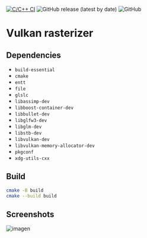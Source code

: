 [![C/C++ CI](https://github.com/otreblan/vulkan-hello/workflows/C/C++%20CI/badge.svg)](https://github.com/otreblan/vulkan-hello/actions?query=workflow%3A%22C%2FC%2B%2B+CI%22)
![GitHub release (latest by date)](https://img.shields.io/github/v/release/otreblan/vulkan-hello?logo=github)
![GitHub](https://img.shields.io/github/license/otreblan/vulkan-hello?logo=gnu)

# Vulkan rasterizer

## Dependencies

* `build-essential`
* `cmake`
* `entt`
* `file`
* `glslc`
* `libassimp-dev`
* `libboost-container-dev`
* `libbullet-dev`
* `libglfw3-dev`
* `libglm-dev`
* `libstb-dev`
* `libvulkan-dev`
* `libvulkan-memory-allocator-dev`
* `pkgconf`
* `xdg-utils-cxx`

## Build
``` bash
cmake -B build
cmake --build build
```

## Screenshots
![imagen](https://github.com/otreblan/vulkan-hello/assets/39320840/ca15a598-d4c9-4d0e-a087-b847358a1ffc)
